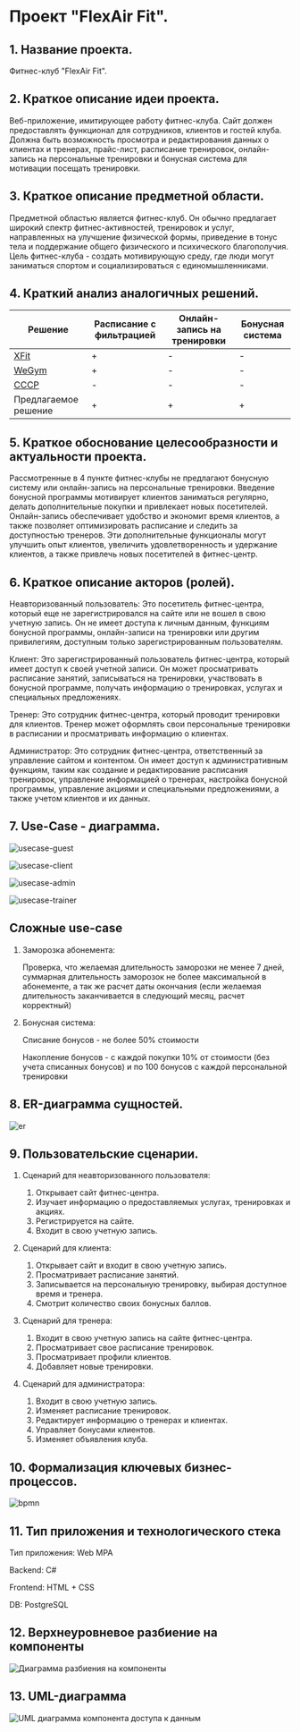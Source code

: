 # Проект "FlexAir Fit".

## 1. Название проекта.

Фитнес-клуб "FlexAir Fit".

## 2. Краткое описание идеи проекта.

Веб-приложение, имитирующее работу фитнес-клуба. Сайт должен предоставлять функционал для сотрудников, клиентов и гостей клуба. Должна быть возможность просмотра и редактирования данных о клиентах и тренерах, прайс-лист, расписание тренировок, онлайн-запись на персональные тренировки и бонусная система для мотивации посещать тренировки.

## 3. Краткое описание предметной области.

Предметной областью является фитнес-клуб. Он обычно предлагает широкий спектр фитнес-активностей, тренировок и услуг, направленных на улучшение физической формы, приведение в тонус тела и поддержание общего физического и психического благополучия. Цель фитнес-клуба - создать мотивирующую среду, где люди могут заниматься спортом и социализироваться с единомышленниками.

## 4. Краткий анализ аналогичных решений.

| Решение | Расписание с фильтрацией | Онлайн-запись на тренировки | Бонусная система | 
|-|-|-|-|
|[XFit](https://www.xfit.ru/) | + | - | - |
|[WeGym](https://wegym.ru/) | + | - | - |
|[CCCP](https://fitness-cccp.ru/) | - | - | - |
| Предлагаемое решение | + | + | + |

## 5. Краткое обоснование целесообразности и актуальности проекта.

Рассмотренные в 4 пункте фитнес-клубы не предлагают бонусную систему или онлайн-запись на персональные тренировки. Введение бонусной программы мотивирует клиентов заниматься регулярно, делать дополнительные покупки и привлекает новых посетителей. Онлайн-запись обеспечивает удобство и экономит время клиентов, а также позволяет оптимизировать расписание и следить за доступностью тренеров. Эти дополнительные функционалы могут улучшить опыт клиентов, увеличить удовлетворенность и удержание клиентов, а также привлечь новых посетителей в фитнес-центр.

## 6. Краткое описание акторов (ролей).

Неавторизованный пользователь: Это посетитель фитнес-центра, который еще не зарегистрировался на сайте или не вошел в свою учетную запись. Он не имеет доступа к личным данным, функциям бонусной программы, онлайн-записи на тренировки или другим привилегиям, доступным только зарегистрированным пользователям.

Клиент: Это зарегистрированный пользователь фитнес-центра, который имеет доступ к своей учетной записи. Он может просматривать расписание занятий, записываться на тренировки, участвовать в бонусной программе, получать информацию о тренировках, услугах и специальных предложениях.

Тренер: Это сотрудник фитнес-центра, который проводит тренировки для клиентов. Тренер может оформлять свои персональные тренировки в расписании и просматривать информацию о клиентах.

Администратор: Это сотрудник фитнес-центра, ответственный за управление сайтом и контентом. Он имеет доступ к административным функциям, таким как создание и редактирование расписания тренировок, управление информацией о тренерах, настройка бонусной программы, управление акциями и специальными предложениями, а также учетом клиентов и их данных.

## 7. Use-Case - диаграмма. 

![usecase-guest](./img/usecase-guest.png)

![usecase-client](./img/usecase-client.png)

![usecase-admin](./img/usecase-admin.png)

![usecase-trainer](./img/usecase-trainer.png)

## Сложные use-case

1. Заморозка абонемента:

   Проверка, что желаемая длительность заморозки не менее 7 дней, суммарная длительность заморозок не более максимальной в абонементе, а так же расчет даты окончания (если желаемая длительность заканчивается в следующий месяц, расчет корректный)

2. Бонусная система:
   
   Списание бонусов - не более 50% стоимости

   Накопление бонусов - с каждой покупки 10% от стоимости (без учета списанных бонусов) и по 100 бонусов с каждой персональной тренировки

## 8. ER-диаграмма сущностей.

![er](./img/er.png)

## 9. Пользовательские сценарии.
    
1. Сценарий для неавторизованного пользователя:
   1. Открывает сайт фитнес-центра.
   2. Изучает информацию о предоставляемых услугах, тренировках и акциях.
   3. Регистрируется на сайте.
   4. Входит в свою учетную запись.

2. Сценарий для клиента:
   1. Открывает сайт и входит в свою учетную запись.
   2. Просматривает расписание занятий.
   3. Записывается на персональную тренировку, выбирая доступное время и тренера.
   4. Смотрит количество своих бонусных баллов.

3. Сценарий для тренера:
   1. Входит в свою учетную запись на сайте фитнес-центра.
   2. Просматривает свое расписание тренировок.
   3. Просматривает профили клиентов.
   4. Добавляет новые тренировки.

4. Сценарий для администратора:
   1. Входит в свою учетную запись.
   2. Изменяет расписание тренировок.
   3. Редактирует информацию о тренерах и клиентах.
   4. Управляет бонусами клиентов.
   5. Изменяет объявления клуба.


## 10. Формализация ключевых бизнес-процессов.

![bpmn](./img/bpmn.png)

## 11. Тип приложения и технологического стека

Тип приложения: Web MPA

Backend: C#

Frontend: HTML + CSS

DB: PostgreSQL

## 12. Верхнеуровневое разбиение на компоненты

![Диаграмма разбиения на компоненты](./img/components.png)

## 13. UML-диаграмма

![UML диаграмма компонента доступа к данным](./img/uml.png)
